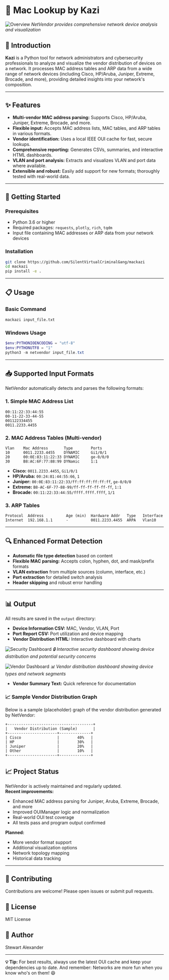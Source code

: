 # 🚀 Mac Lookup by Kazi 

![Overview](docs/images/overview.png)
*NetVendor provides comprehensive network device analysis and visualization*

## 📖 Introduction

**Kazi** is a Python tool for network administrators and cybersecurity professionals to analyze and visualize the vendor distribution of devices on a network. It processes MAC address tables and ARP data from a wide range of network devices (including Cisco, HP/Aruba, Juniper, Extreme, Brocade, and more), providing detailed insights into your network's composition.

---

## ✨ Features

- **Multi-vendor MAC address parsing:** Supports Cisco, HP/Aruba, Juniper, Extreme, Brocade, and more.
- **Flexible input:** Accepts MAC address lists, MAC tables, and ARP tables in various formats.
- **Vendor identification:** Uses a local IEEE OUI cache for fast, secure lookups.
- **Comprehensive reporting:** Generates CSVs, summaries, and interactive HTML dashboards.
- **VLAN and port analysis:** Extracts and visualizes VLAN and port data where available.
- **Extensible and robust:** Easily add support for new formats; thoroughly tested with real-world data.

---

## 🚀 Getting Started

### Prerequisites

- Python 3.6 or higher
- Required packages: `requests`, `plotly`, `rich`, `tqdm`
- Input file containing MAC addresses or ARP data from your network devices

### Installation

```bash
git clone https://github.com/SilentVirtualCriminalGang/mackazi
cd mackazi
pip install -e .
```

---

## 📋 Usage

### Basic Command

```bash
mackazi input_file.txt
```

### Windows Usage

```powershell
$env:PYTHONIOENCODING = "utf-8"
$env:PYTHONUTF8 = "1"
python3 -m netvendor input_file.txt
```

---

## 📥 Supported Input Formats

NetVendor automatically detects and parses the following formats:

### 1. Simple MAC Address List

```
00:11:22:33:44:55
00-11-22-33-44-55
001122334455
0011.2233.4455
```

### 2. MAC Address Tables (Multi-vendor)

```
Vlan    Mac Address       Type        Ports
10      0011.2233.4455    DYNAMIC     Gi1/0/1
20      00:0E:83:11:22:33 DYNAMIC     ge-0/0/0
30      B8:AC:6F:77:88:99 DYNamic     1:1
```

- **Cisco:** `0011.2233.4455`, `Gi1/0/1`
- **HP/Aruba:** `00:24:81:44:55:66`, `1`
- **Juniper:** `00:0E:83:11:22:33/ff:ff:ff:ff:ff:ff`, `ge-0/0/0`
- **Extreme:** `B8-AC-6F-77-88-99/ff-ff-ff-ff-ff-ff`, `1:1`
- **Brocade:** `00:11:22:33:44:55/ffff.ffff.ffff`, `1/1`

### 3. ARP Tables

```
Protocol  Address          Age (min)  Hardware Addr   Type   Interface
Internet  192.168.1.1      -          0011.2233.4455  ARPA   Vlan10
```

---

## 🔍 Enhanced Format Detection

- **Automatic file type detection** based on content
- **Flexible MAC parsing:** Accepts colon, hyphen, dot, and mask/prefix formats
- **VLAN extraction** from multiple sources (column, interface, etc.)
- **Port extraction** for detailed switch analysis
- **Header skipping** and robust error handling

---

## 📊 Output

All results are saved in the `output` directory:

- **Device Information CSV:** MAC, Vendor, VLAN, Port
- **Port Report CSV:** Port utilization and device mapping
- **Vendor Distribution HTML:** Interactive dashboard with charts

![Security Dashboard](docs/images/security-dashboard.png)
*🔒 Interactive security dashboard showing device distribution and potential security concerns*

![Vendor Dashboard](docs/images/vendor-dashboard.png)
*📊 Vendor distribution dashboard showing device types and network segments*

- **Vendor Summary Text:** Quick reference for documentation

### 📈 Sample Vendor Distribution Graph

Below is a sample (placeholder) graph of the vendor distribution generated by NetVendor:

```
+--------------------------------------+
|   Vendor Distribution (Sample)       |
+----------------------+--------------+
| Cisco                |        40%   |
| HP                   |        30%   |
| Juniper              |        20%   |
| Other                |        10%   |
+----------------------+--------------+
```

## 📈 Project Status

NetVendor is actively maintained and regularly updated.  
**Recent improvements:**
- Enhanced MAC address parsing for Juniper, Aruba, Extreme, Brocade, and more
- Improved OUIManager logic and normalization
- Real-world OUI test coverage
- All tests pass and program output confirmed

**Planned:**
- More vendor format support
- Additional visualization options
- Network topology mapping
- Historical data tracking

---

## 🤝 Contributing

Contributions are welcome! Please open issues or submit pull requests.

## 📄 License

MIT License

## 👤 Author

Stewart Alexander

---

**💡 Tip:** For best results, always use the latest OUI cache and keep your dependencies up to date. And remember: Networks are more fun when you know who's on them! 😄
